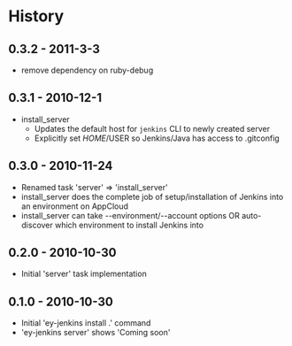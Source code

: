 # History

## 0.3.2 - 2011-3-3

* remove dependency on ruby-debug

## 0.3.1 - 2010-12-1

* install_server
  * Updates the default host for `jenkins` CLI to newly created server
  * Explicitly set $HOME/$USER so Jenkins/Java has access to .gitconfig

## 0.3.0 - 2010-11-24

* Renamed task 'server' => 'install_server'
* install_server does the complete job of setup/installation of Jenkins into an environment on AppCloud
* install_server can take --environment/--account options OR auto-discover which environment to install Jenkins into


## 0.2.0 - 2010-10-30

* Initial 'server' task implementation

## 0.1.0 - 2010-10-30

* Initial 'ey-jenkins install .' command
* 'ey-jenkins server' shows 'Coming soon'
